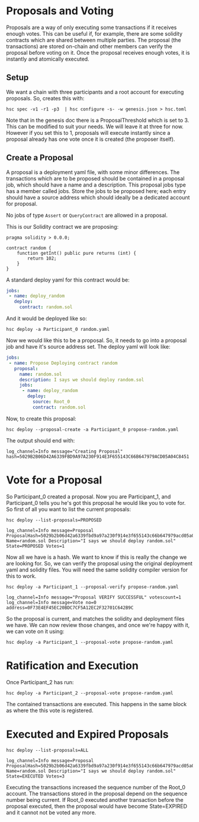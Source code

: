 # Proposals and Voting

Proposals are a way of only executing some transactions if it receives enough votes. This can be 
useful if, for example, there are some solidity contracts which are shared between multiple parties. The proposal
(the transactions) are stored on-chain and other members can verify the proposal before voting on it. Once the
proposal receives enough votes, it is instantly and atomically executed.

## Setup

We want a chain with three participants and a root account for executing proposals. So, creates this with:

```shell
hsc spec -v1 -r1 -p3  | hsc configure -s- -w genesis.json > hsc.toml
```

Note that in the genesis doc there is a ProposalThreshold which is set to 3. This can be modified to suit your
needs. We will leave it at three for now. However if you set this to 1, proposals will execute instantly since
a proposal already has one vote once it is created (the proposer itself).

## Create a Proposal

A proposal is a deployment yaml file, with some minor differences. The transactions which are to be proposed 
should be contained in a proposal job, which should have a name and a description. This proposal jobs type has a 
member called jobs. Store the jobs to be proposed here; each entry should have a source address which should
ideally be a dedicated account for proposal. 

No jobs of type `Assert` or `QueryContract` are allowed in a proposal.

This is our Solidity contract we are proposing:

```solidity
pragma solidity > 0.0.0;

contract random {
	function getInt() public pure returns (int) {
		return 102;
	}
}
```

A standard deploy yaml for this contract would be:

```yaml
jobs:
 - name: deploy_random
   deploy:
     contract: random.sol
```

And it would be deployed like so:

```shell
hsc deploy -a Participant_0 random.yaml 
```

Now we would like this to be a proposal. So, it needs to go into a proposal job and have it's source address
set. The deploy yaml will look like:

```yaml
jobs:
 - name: Propose Deploying contract random
   proposal:
     name: random.sol
     description: I says we should deploy random.sol
     jobs:
      - name: deploy_random
        deploy:
          source: Root_0
          contract: random.sol
```

Now, to create this proposal:

```shell
hsc deploy --proposal-create -a Participant_0 propose-random.yaml 
```

The output should end with:

```shell
log_channel=Info message="Creating Proposal" hash=5029B2B06D42A6339FBD9A97A230F914E3F655143C66B647979ACD05A04C8451
```

# Vote for a Proposal

So Participant_0 created a proposal. Now you are Participant_1, and Participant_0 tells you he's got this proposal
he would like you to vote for. So first of all you want to list the current proposals:

```shell
hsc deploy --list-proposals=PROPOSED
```

```shell
log_channel=Info message=Proposal ProposalHash=5029b2b06d42a6339fbd9a97a230f914e3f655143c66b647979acd05a04c8451 Name=random.sol Description="I says we should deploy random.sol" State=PROPOSED Votes=1
```

Now all we have is a hash. We want to know if this is really the change we are looking for. So, we can verify the proposal using the original deployment yaml and solidity files. You will need the same
solidity compiler version for this to work.

```shell
hsc deploy -a Participant_1 --proposal-verify propose-random.yaml 
```

```shell
log_channel=Info message="Proposal VERIFY SUCCESSFUL" votescount=1
log_channel=Info message=Vote no=0 address=0F73E4EF45EC20BDC7CF5A12EC2F32701C642B9C
```

So the proposal is current, and matches the solidity and deployment files we have. We can now review those changes, and once we're happy with it, we can vote on it using:

```shell
hsc deploy -a Participant_1 --proposal-vote propose-random.yaml 
```

# Ratification and Execution

Once Participant_2 has run:

```shell
hsc deploy -a Participant_2 --proposal-vote propose-random.yaml 
```

The contained transactions are executed. This happens in the same block as where the this vote is registered. 

# Executed and Expired Proposals

```shell
hsc deploy --list-proposals=ALL
```

```shell
log_channel=Info message=Proposal ProposalHash=5029b2b06d42a6339fbd9a97a230f914e3f655143c66b647979acd05a04c8451 Name=random.sol Description="I says we should deploy random.sol" State=EXECUTED Votes=3
```

Executing the transactions increased the sequence number of the Root_0 account. The transactions stored in the proposal
depend on the sequence number being current. If Root_0 executed another transaction before the proposal executed, then
the proposal would have become State=EXPIRED and it cannot not be voted any more.
